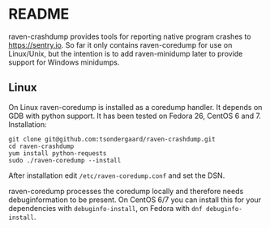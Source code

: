 # README #

raven-crashdump provides tools for reporting native program crashes to
https://sentry.io. So far it only contains raven-coredump for use on
Linux/Unix, but the intention is to add raven-minidump later to provide
support for Windows minidumps.

## Linux
On Linux raven-coredump is installed as a coredump handler. It depends
on GDB with python support. It has been tested on Fedora 26, CentOS 6
and 7. Installation:

```
git clone git@github.com:tsondergaard/raven-crashdump.git
cd raven-crashdump
yum install python-requests
sudo ./raven-coredump --install
```

After installation edit `/etc/raven-coredump.conf` and set the DSN.

raven-coredump processes the coredump locally and therefore needs
debuginformation to be present. On CentOS 6/7 you can install this
for your dependencies with `debuginfo-install`, on Fedora with
`dnf debuginfo-install`.
